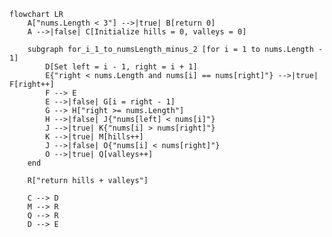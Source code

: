 ﻿```mermaid
flowchart LR
    A["nums.Length < 3"] -->|true| B[return 0]
    A -->|false| C[Initialize hills = 0, valleys = 0]

    subgraph for_i_1_to_numsLength_minus_2 [for i = 1 to nums.Length - 1]
        D[Set left = i - 1, right = i + 1]
        E{"right < nums.Length and nums[i] == nums[right]"} -->|true| F[right++]
        F --> E
        E -->|false| G[i = right - 1]
        G --> H["right >= nums.Length"]
        H -->|false| J{"nums[left] < nums[i]"}
        J -->|true| K{"nums[i] > nums[right]"}
        K -->|true| M[hills++]
        J -->|false| O{"nums[i] < nums[right]"}
        O -->|true| Q[valleys++]
    end

    R["return hills + valleys"]

    C --> D
    M --> R
    Q --> R
    D --> E

```